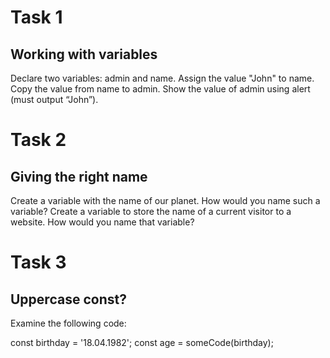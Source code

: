 
#     Task 1

##   Working with variables

   Declare two variables: admin and name.
   Assign the value "John" to name.
   Copy the value from name to admin.
   Show the value of admin using alert (must output “John”).

#     Task  2

##   Giving the right name

   Create a variable with the name of our planet. How would you name such a variable?
   Create a variable to store the name of a current visitor to a website. How would you name that variable?


#     Task 3

##  Uppercase const?

   Examine the following code:

   const birthday = '18.04.1982';
   const age = someCode(birthday);